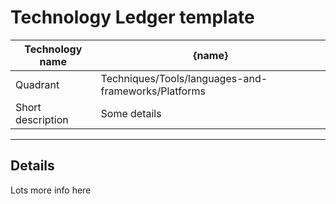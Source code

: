 # Technology Ledger template 

| Technology name   | {name}                                              |
| ----------------- | --------------------------------------------------- |
| Quadrant          | Techniques/Tools/languages-and-frameworks/Platforms |
| Short description | Some details                                        |


---
## Details

Lots more info here
